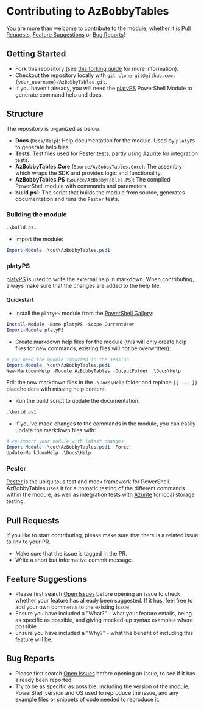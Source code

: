 # Contributing to AzBobbyTables

You are more than welcome to contribute to the module, whether it is [Pull Requests](#pull-requests), [Feature Suggestions](#feature-suggestions) or [Bug Reports](#bug-reports)!

## Getting Started

- Fork this repository (see [this forking guide](https://guides.github.com/activities/forking/) for more information).
- Checkout the repository locally with `git clone git@github.com:{your_username}/AzBobbyTables.git`.
- If you haven't already, you will need the [platyPS](https://github.com/PowerShell/platyPS) PowerShell Module to generate command help and docs.

## Structure

The repository is organized as below:

- **Docs** (`Docs/Help`): Help documentation for the module. Used by `platyPS` to generate help files.
- **Tests**: Test files used for [Pester](https://github.com/pester/Pester) tests, partly using [Azurite](https://learn.microsoft.com/en-us/azure/storage/common/storage-use-azurite?tabs=npm) for integration tests.
- **AzBobbyTables.Core** (`Source/AzBobbyTables.Core`): The assembly which wraps the SDK and provides logic and functionality.
- **AzBobbyTables.PS** (`Source/AzBobbyTables.PS`): The compiled PowerShell module with commands and parameters.
- **build.ps1**: The script that builds the module from source, generates documentation and runs the `Pester` tests.

### Building the module

```powershell
.\build.ps1
```

- Import the module:

```powershell
Import-Module .\out\AzBobbyTables.psd1
```

### platyPS

[platyPS](https://github.com/PowerShell/platyPS) is used to write the external help in markdown. When contributing, always make sure that the changes are added to the help file.

#### Quickstart

- Install the `platyPS` module from the [PowerShell Gallery](https://www.powershellgallery.com/):

```powershell
Install-Module -Name platyPS -Scope CurrentUser
Import-Module platyPS
```

- Create markdown help files for the module (this will only create help files for new commands, existing files will not be overwritten):

```powershell
# you need the module imported in the session
Import-Module .\out\AzBobbyTables.psd1
New-MarkdownHelp -Module AzBobbyTables -OutputFolder .\Docs\Help
```

Edit the new markdown files in the `.\Docs\Help` folder and replace `{{ ... }}` placeholders with missing help content.

- Run the build script to update the documentation.

```powershell
.\build.ps1
```

- If you've made changes to the commands in the module, you can easily update the markdown files with:

```powershell
# re-import your module with latest changes
Import-Module .\out\AzBobbyTables.psd1 -Force
Update-MarkdownHelp .\Docs\Help
```

### Pester

[Pester](https://github.com/pester/Pester) is the ubiquitous test and mock framework for PowerShell. AzBobbyTables uses it for automatic testing of the different commands within the module, as well as integration tests with [Azurite](https://learn.microsoft.com/en-us/azure/storage/common/storage-use-azurite?tabs=npm) for local storage testing.

## Pull Requests

If you like to start contributing, please make sure that there is a related issue to link to your PR.

- Make sure that the issue is tagged in the PR.
- Write a short but informative commit message.

## Feature Suggestions

- Please first search [Open Issues](https://github.com/PalmEmanuel/AzBobbyTables/issues) before opening an issue to check whether your feature has already been suggested. If it has, feel free to add your own comments to the existing issue.
- Ensure you have included a "What?" - what your feature entails, being as specific as possible, and giving mocked-up syntax examples where possible.
- Ensure you have included a "Why?" - what the benefit of including this feature will be.

## Bug Reports

- Please first search [Open Issues](https://github.com/PalmEmanuel/AzBobbyTables/issues) before opening an issue, to see if it has already been reported.
- Try to be as specific as possible, including the version of the module, PowerShell version and OS used to reproduce the issue, and any example files or snippets of code needed to reproduce it.

